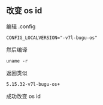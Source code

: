 ## 改变 os id

编辑 .config

```
CONFIG_LOCALVERSION="-v7l-bugu-os"
```

然后编译

```
uname -r
```

返回类似

```
5.15.32-v7l-bugu-os+
```

成功改变 os id

